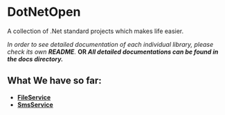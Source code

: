 # DotNetOpen
A collection of .Net standard projects which makes life easier.

<i>In order to see detailed documentation of each individual library, please check its own <b>README</b>.</i>
<b>OR<b>
<i>All detailed documentations can be found in the docs directory.</i>

## What We have so far:
* [FileService](/docs/DotNetOpen.FileService.md)
* [SmsService](/docs/DotNetOpen.SmsService.md)
